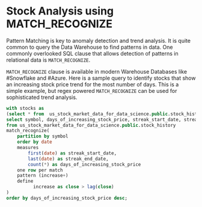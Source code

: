 # Stock Analysis using MATCH_RECOGNIZE

Pattern Matching is key to anomaly detection and trend analysis. It is quite common to query the Data Warehouse to find patterns in data. One commonly overlooked SQL clause that allows detection of patterns in relational data is `MATCH_RECOGNIZE`.

`MATCH_RECOGNIZE` clause is available in modern Warehouse Databases like #Snowflake and #Azure. Here is a sample query to identify stocks that show an increasing stock price trend for the most number of days. This is a simple example, but regex powered `MATCH_RECOGNIZE` can be used for sophisticated trend analysis.


```sql
with stocks as
(select * from  us_stock_market_data_for_data_science.public.stock_history where date>'2022-01-01')
select symbol, days_of_increasing_stock_price, streak_start_date, streak_end_date
from us_stock_market_data_for_data_science.public.stock_history
match_recognize(
    partition by symbol
    order by date
    measures
        first(date) as streak_start_date,
        last(date) as streak_end_date,
        count(*) as days_of_increasing_stock_price
    one row per match
    pattern (increase+)
    define
          increase as close > lag(close)
)
order by days_of_increasing_stock_price desc;
```
